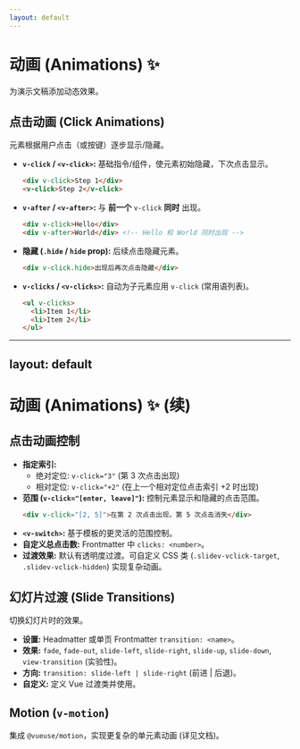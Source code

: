 ```yaml
---
layout: default
---
```


# 动画 (Animations) ✨

为演示文稿添加动态效果。

## 点击动画 (Click Animations)

元素根据用户点击（或按键）逐步显示/隐藏。

-   **`v-click` / `<v-click>`:** 基础指令/组件，使元素初始隐藏，下次点击显示。
    ```md
    <div v-click>Step 1</div>
    <v-click>Step 2</v-click>
    ```
-   **`v-after` / `<v-after>`:** 与 **前一个** `v-click` **同时** 出现。
    ```md
    <div v-click>Hello</div>
    <div v-after>World</div> <!-- Hello 和 World 同时出现 -->
    ```
-   **隐藏 (`.hide` / `hide` prop):** 后续点击隐藏元素。
    ```md
    <div v-click.hide>出现后再次点击隐藏</div>
    ```
-   **`v-clicks` / `<v-clicks>`:** 自动为子元素应用 `v-click` (常用语列表)。
    ```md
    <ul v-clicks>
      <li>Item 1</li>
      <li>Item 2</li>
    </ul>
    ```

---

## layout: default

# 动画 (Animations) ✨ (续)

## 点击动画控制

-   **指定索引:**
    -   绝对定位: `v-click="3"` (第 3 次点击出现)
    -   相对定位: `v-click="+2"` (在上一个相对定位点击索引 +2 时出现)
-   **范围 (`v-click="[enter, leave]"`):** 控制元素显示和隐藏的点击范围。
    ```md
    <div v-click="[2, 5]">在第 2 次点击出现，第 5 次点击消失</div>
    ```
-   **`<v-switch>`:** 基于模板的更灵活的范围控制。
-   **自定义总点击数:** Frontmatter 中 `clicks: <number>`。
-   **过渡效果:** 默认有透明度过渡。可自定义 CSS 类 (`.slidev-vclick-target`, `.slidev-vclick-hidden`) 实现复杂动画。

## 幻灯片过渡 (Slide Transitions)

切换幻灯片时的效果。

-   **设置:** Headmatter 或单页 Frontmatter `transition: <name>`。
-   **效果:** `fade`, `fade-out`, `slide-left`, `slide-right`, `slide-up`, `slide-down`, `view-transition` (实验性)。
-   **方向:** `transition: slide-left | slide-right` (前进 | 后退)。
-   **自定义:** 定义 Vue 过渡类并使用。

## Motion (`v-motion`)

集成 `@vueuse/motion`，实现更复杂的单元素动画 (详见文档)。
